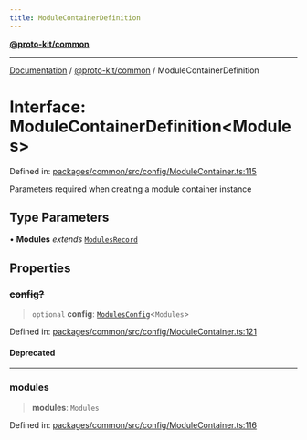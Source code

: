 ```yaml
---
title: ModuleContainerDefinition
---
```


[**@proto-kit/common**](../README.md)

***

[Documentation](../../../README.md) / [@proto-kit/common](../README.md) / ModuleContainerDefinition

# Interface: ModuleContainerDefinition\<Modules\>

Defined in: [packages/common/src/config/ModuleContainer.ts:115](https://github.com/proto-kit/framework/blob/4d6b3b6da51b3edee0fbf25ce72c1f59ec61e891/packages/common/src/config/ModuleContainer.ts#L115)

Parameters required when creating a module container instance

## Type Parameters

• **Modules** *extends* [`ModulesRecord`](ModulesRecord.md)

## Properties

### ~~config?~~

> `optional` **config**: [`ModulesConfig`](../type-aliases/ModulesConfig.md)\<`Modules`\>

Defined in: [packages/common/src/config/ModuleContainer.ts:121](https://github.com/proto-kit/framework/blob/4d6b3b6da51b3edee0fbf25ce72c1f59ec61e891/packages/common/src/config/ModuleContainer.ts#L121)

#### Deprecated

***

### modules

> **modules**: `Modules`

Defined in: [packages/common/src/config/ModuleContainer.ts:116](https://github.com/proto-kit/framework/blob/4d6b3b6da51b3edee0fbf25ce72c1f59ec61e891/packages/common/src/config/ModuleContainer.ts#L116)
